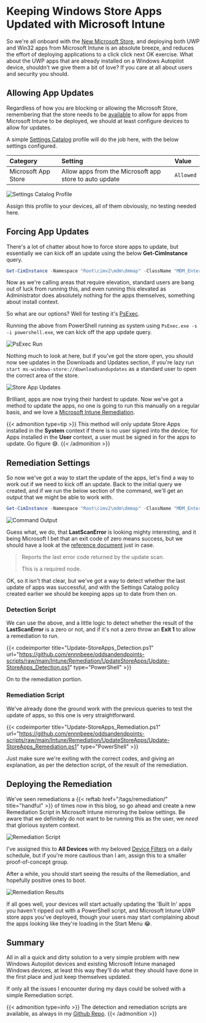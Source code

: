 # Keeping Windows Store Apps Updated with Microsoft Intune


So we're all onboard with the [New Microsoft Store](https://learn.microsoft.com/en-us/mem/intune/apps/store-apps-microsoft), and deploying both UWP and Win32 apps from Microsoft Intune is an absolute breeze, and reduces the effort of deploying applications to a click click next OK exercise. What about the UWP apps that are already installed on a Windows Autopilot device, shouldn't we give them a bit of love? If you care at all about users and security you should.

<!--more-->

## Allowing App Updates

Regardless of how you are blocking or allowing the Microsoft Store, remembering that the store needs to be [available](https://learn.microsoft.com/en-us/mem/intune/apps/store-apps-microsoft#prerequisites) to allow for apps from Microsoft Intune to be deployed, we should at least configure devices to allow for updates.

A simple [Settings Catalog](https://learn.microsoft.com/en-us/mem/intune/configuration/settings-catalog) profile will do the job here, with the below settings configured.

| Category | Setting | Value |
| :- | :- | :- |
| Microsoft App Store | Allow apps from the Microsoft app store to auto update | `Allowed` |

![Settings Catalog Profile](img/storeapps-setcat.png "Settings Catalog profile for Microsoft Store.")

Assign this profile to your devices, all of them obviously, no testing needed here.

## Forcing App Updates

There's a lot of chatter about how to force store apps to update, but essentially we can kick off an update using the below **Get-CimInstance** query.

```PowerShell
Get-CimInstance -Namespace "Root\cimv2\mdm\dmmap" -ClassName "MDM_EnterpriseModernAppManagement_AppManagement01" | Invoke-CimMethod -MethodName UpdateScanMethod
```

Now as we're calling areas that require elevation, standard users are bang out of luck from running this, and even running this elevated as Administrator does absolutely nothing for the apps themselves, something about install context.

So what are our options? Well for testing it's [PsExec](https://learn.microsoft.com/en-us/sysinternals/downloads/psexec).

Running the above from PowerShell running as system using `PsExec.exe -s -i powershell.exe`, we can kick off the app update query.

![PsExec Run](img/storeapps-psexec.png "PSEXEC running the store app update command.")

Nothing much to look at here, but if you've got the store open, you should now see updates in the Downloads and Updates section, if you're lazy run `start ms-windows-store://downloadsandupdates` as a standard user to open the correct area of the store.

![Store App Updates](img/storeapps-update.png "The Microsoft Store updating apps.")

Brilliant, apps are now trying their hardest to update. Now we've got a method to update the apps, no one is going to run this manually on a regular basis, and we love a [Microsoft Intune Remediation](https://learn.microsoft.com/en-us/mem/intune/fundamentals/remediations).

{{< admonition type=tip >}}
This method will only update Store Apps installed in the **System** context if there is no user signed into the device; for Apps installed in the **User** context, a user must be signed in for the apps to update. Go figure 😅.
{{< /admonition >}}

## Remediation Settings

So now we've got a way to start the update of the apps, let's find a way to work out if we need to kick off an update. Back to the initial query we created, and if we run the below section of the command, we'll get an output that we might be able to work with.

```PowerShell
Get-CimInstance -Namespace "Root\cimv2\mdm\dmmap" -ClassName "MDM_EnterpriseModernAppManagement_AppManagement01"
```

![Command Output](img/storeapps-output.png "The result of the Get-CimInstance query.")

Guess what, we do, that **LastScanError** is looking mighty interesting, and it being Microsoft I bet that an exit code of zero means success, but we should have a look at the [reference document](https://learn.microsoft.com/en-us/windows/client-management/mdm/enterprisemodernappmanagement-csp#deviceappmanagementlastscanerror) just in case.

> Reports the last error code returned by the update scan.
>
> This is a required node.

OK, so it isn't that clear, but we've got a way to detect whether the last update of apps was successful, and with the Settings Catalog policy created earlier we should be keeping apps up to date from then on.

### Detection Script

We can use the above, and a little logic to detect whether the result of the **LastScanError** is a zero or not, and if it's not a zero throw an **Exit 1** to allow a remediation to run.

{{< codeimporter title="Update-StoreApps_Detection.ps1" url="https://github.com/ennnbeee/oddsandendpoints-scripts/raw/main/Intune/Remediation/UpdateStoreApps/Update-StoreApps_Detection.ps1" type="PowerShell" >}}

On to the remediation portion.

### Remediation Script

We've already done the ground work with the previous queries to test the update of apps, so this one is very straightforward.

{{< codeimporter title="Update-StoreApps_Remediation.ps1" url="https://github.com/ennnbeee/oddsandendpoints-scripts/raw/main/Intune/Remediation/UpdateStoreApps/Update-StoreApps_Remediation.ps1" type="PowerShell" >}}

Just make sure we're exiting with the correct codes, and giving an explanation, as per the detection script, of the result of the remediation.

## Deploying the Remediation

We've seen remediations a {{< reftab href="/tags/remediation/" title="handful" >}} of times now in this blog, so go ahead and create a new Remediation Script in Microsoft Intune mirroring the below settings. Be aware that we definitely do not want to be running this as the user, we *need* that glorious system context.

![Remediation Script](img/storeapps-script.png "Microsoft Intune Remediation Script.")

I've assigned this to **All Devices** with my beloved [Device Filters](https://learn.microsoft.com/en-us/mem/intune/fundamentals/filters) on a daily schedule, but if you're more cautious than I am, assign this to a smaller proof-of-concept group.

After a while, you should start seeing the results of the Remediation, and hopefully positive ones to boot.

![Remediation Results](img/storeapps-results.png "Microsoft Intune Remediation Results.")

If all goes well, your devices will start actually updating the 'Built In' apps you haven't ripped out with a PowerShell script, and Microsoft Intune UWP store apps you've deployed, though your users may start complaining about the apps looking like they're loading in the Start Menu 😂.

## Summary

All in all a quick and dirty solution to a very simple problem with new Windows Autopilot devices and existing Microsoft Intune managed Windows devices, at least this way they'll do what they should have done in the first place and just keep themselves updated.

If only all the issues I encounter during my days could be solved with a simple Remediation script.

{{< admonition type=info >}}
The detection and remediation scripts are available, as always in my [Github Repo](https://github.com/ennnbeee/oddsandendpoints-scripts/blob/main/Intune/Remediation/UpdateStoreApps).
{{< /admonition >}}


